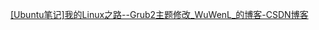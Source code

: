 [[Ubuntu笔记]我的Linux之路--Grub2主题修改_WuWenL_的博客-CSDN博客](https://blog.csdn.net/w84963568/article/details/78884003)
